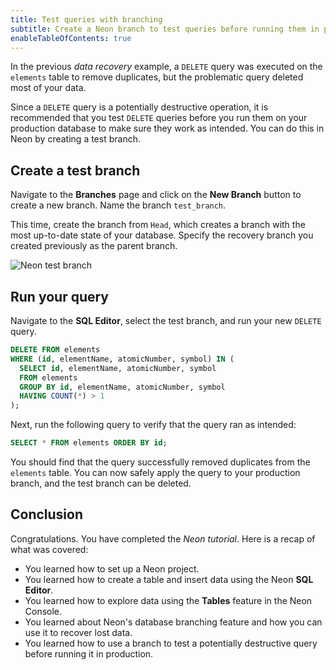 ```yaml
---
title: Test queries with branching
subtitle: Create a Neon branch to test queries before running them in production
enableTableOfContents: true
---
```


In the previous _data recovery_ example, a `DELETE` query was executed on the `elements` table to remove duplicates, but the problematic query deleted most of your data.

Since a `DELETE` query is a potentially destructive operation, it is recommended that you test `DELETE` queries before you run them on your production database to make sure they work as intended. You can do this in Neon by creating a test branch.

## Create a test branch

Navigate to the **Branches** page and click on the **New Branch** button to create a new branch. Name the branch `test_branch`.

This time, create the branch from `Head`, which creates a branch with the most up-to-date state of your database. Specify the recovery branch you created previously as the parent branch.

![Neon test branch](/docs/tutorial/create_test_branch.png)

## Run your query

Navigate to the **SQL Editor**, select the test branch, and run your new `DELETE` query.

```sql
DELETE FROM elements
WHERE (id, elementName, atomicNumber, symbol) IN (
  SELECT id, elementName, atomicNumber, symbol
  FROM elements
  GROUP BY id, elementName, atomicNumber, symbol
  HAVING COUNT(*) > 1
);
```

Next, run the following query to verify that the query ran as intended:

```sql
SELECT * FROM elements ORDER BY id;
```

You should find that the query successfully removed duplicates from the `elements` table. You can now safely apply the query to your production branch, and the test branch can be deleted.

## Conclusion

Congratulations. You have completed the _Neon tutorial_. Here is a recap of what was covered:

- You learned how to set up a Neon project.
- You learned how to create a table and insert data using the Neon **SQL Editor**.
- You learned how to explore data using the **Tables** feature in the Neon Console.
- You learned about Neon's database branching feature and how you can use it to recover lost data.
- You learned how to use a branch to test a potentially destructive query before running it in production.
